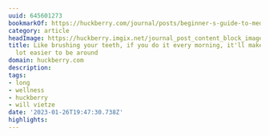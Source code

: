 ```yaml
---
uuid: 645601273
bookmarkOf: https://huckberry.com/journal/posts/beginner-s-guide-to-meditation
category: article
headImage: https://huckberry.imgix.net/journal_post_content_block_images/000/002/549/images/original/wellness_meditation_desktop.jpg
title: Like brushing your teeth, if you do it every morning, it'll make you a whole
  lot easier to be around
domain: huckberry.com
description:
tags:
- long
- wellness
- huckberry
- will vietze
date: '2023-01-26T19:47:30.738Z'
highlights:
---
```



